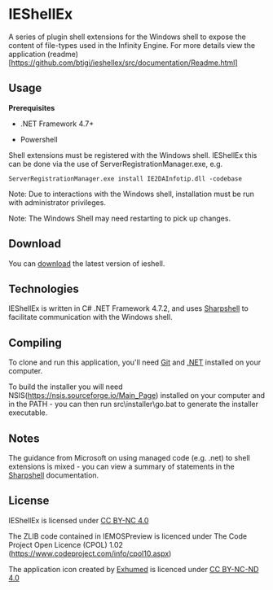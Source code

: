 # IEShellEx

A series of plugin shell extensions for the Windows shell to expose the content of file-types used in the Infinity Engine. For more details view the application (readme)[https://github.com/btigi/ieshellex/src/documentation/Readme.html]

## Usage

__Prerequisites__

- .NET Framework 4.7+

- Powershell

Shell extensions must be registered with the Windows shell. IEShellEx this can be done via the use of ServerRegistrationManager.exe, e.g. 
```
ServerRegistrationManager.exe install IE2DAInfotip.dll -codebase
```

Note: Due to interactions with the Windows shell, installation must be run with administrator privileges.

Note: The Windows Shell may need restarting to pick up changes.



## Download

You can [download](https://github.com/btigi/ieshellex/releases/) the latest version of ieshell.


## Technologies

IEShellEx is written in C# .NET Framework 4.7.2, and uses [Sharpshell](https://github.com/dwmkerr/sharpshell) to facilitate communication with the Windows shell.


## Compiling

To clone and run this application, you'll need [Git](https://git-scm.com) and [.NET](https://dotnet.microsoft.com/) installed on your computer.

To build the installer you will need NSIS(https://nsis.sourceforge.io/Main_Page) installed on your computer and in the PATH - you can then run src\installer\go.bat to generate the installer executable.


## Notes

The guidance from Microsoft on using managed code (e.g. .net) to shell extensions is mixed - you can view a summary of statements in the [Sharpshell](https://github.com/dwmkerr/sharpshell/blob/master/docs/managed-shell-extensions.md) documentation.


## License

IEShellEx is licensed under [CC BY-NC 4.0](https://creativecommons.org/licenses/by-nc/4.0/)

The ZLIB code contained in IEMOSPreview is licenced under The Code Project Open Licence (CPOL) 1.02 (https://www.codeproject.com/info/cpol10.aspx)

The application icon created by [Exhumed](https://iconarchive.com/show/mega-games-pack-25-icons-by-3xhumed/Baldur-s-Gate-1-icon.html) is licenced under [CC BY-NC-ND 4.0](https://creativecommons.org/licenses/by-nc-nd/4.0/)